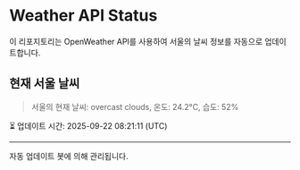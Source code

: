 
# Weather API Status

이 리포지토리는 OpenWeather API를 사용하여 서울의 날씨 정보를 자동으로 업데이트합니다.

## 현재 서울 날씨
> 서울의 현재 날씨: overcast clouds, 온도: 24.2°C, 습도: 52%

⏳ 업데이트 시간: 2025-09-22 08:21:11 (UTC)

---
자동 업데이트 봇에 의해 관리됩니다.
